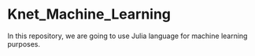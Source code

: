 # Knet_Machine_Learning

In this repository, we are going to use Julia language for machine learning purposes.
